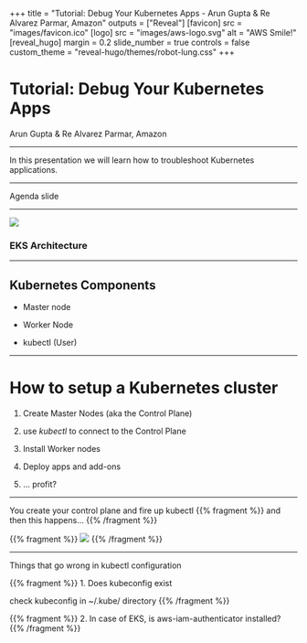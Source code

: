 +++
title = "Tutorial: Debug Your Kubernetes Apps - Arun Gupta & Re Alvarez Parmar, Amazon"
outputs = ["Reveal"]
[favicon]
src = "images/favicon.ico"
[logo]
src = "images/aws-logo.svg"
alt = "AWS Smile!"
[reveal_hugo]
margin = 0.2
slide_number = true
controls = false
custom_theme = "reveal-hugo/themes/robot-lung.css"
+++

# Tutorial: Debug Your Kubernetes Apps
 Arun Gupta & Re Alvarez Parmar, Amazon


---

In this presentation we will learn how to troubleshoot Kubernetes applications. 

---

Agenda slide

---

![](images/eks-arch.jpg)

### EKS Architecture

---

## Kubernetes Components


- Master node

- Worker Node

- kubectl (User)

---

# How to setup a Kubernetes cluster

1. Create Master Nodes (aka the Control Plane)

2. use *kubectl* to connect to the Control Plane

3. Install Worker nodes

4. Deploy apps and add-ons

5. ... profit? 

--- 

You create your control plane and fire up kubectl
{{% fragment %}} and then this happens... {{% /fragment %}}

{{% fragment %}}
![](images/kubectl-fail.png)
{{% /fragment %}}

---

Things that go wrong in kubectl configuration

{{% fragment %}} 1. Does kubeconfig exist

   check kubeconfig in ~/.kube/ directory {{% /fragment %}}

{{% fragment %}} 2. In case of EKS, is aws-iam-authenticator installed? {{% /fragment %}}
